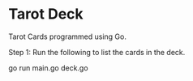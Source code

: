# Tarot Deck
Tarot Cards programmed using Go.

Step 1: Run the following to list the cards in the deck.

go run main.go deck.go